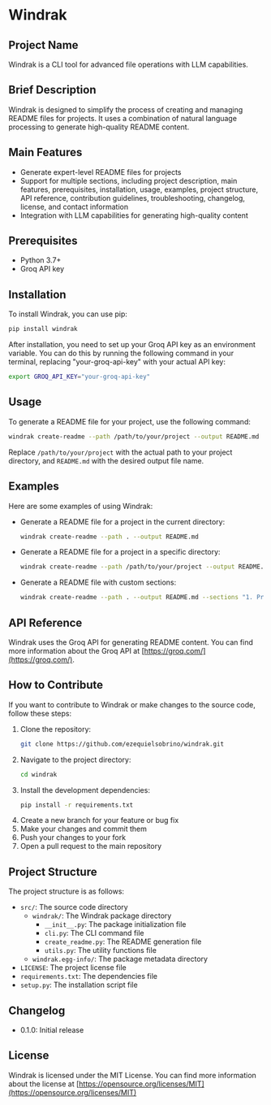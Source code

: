 # Windrak

## Project Name
Windrak is a CLI tool for advanced file operations with LLM capabilities.

## Brief Description
Windrak is designed to simplify the process of creating and managing README files for projects. It uses a combination of natural language processing to generate high-quality README content.

## Main Features
* Generate expert-level README files for projects
* Support for multiple sections, including project description, main features, prerequisites, installation, usage, examples, project structure, API reference, contribution guidelines, troubleshooting, changelog, license, and contact information
* Integration with LLM capabilities for generating high-quality content

## Prerequisites
* Python 3.7+
* Groq API key

## Installation
To install Windrak, you can use pip:

```bash
pip install windrak
```

After installation, you need to set up your Groq API key as an environment variable. You can do this by running the following command in your terminal, replacing "your-groq-api-key" with your actual API key:

```bash
export GROQ_API_KEY="your-groq-api-key"
```

## Usage
To generate a README file for your project, use the following command:
```bash
windrak create-readme --path /path/to/your/project --output README.md
```
Replace `/path/to/your/project` with the actual path to your project directory, and `README.md` with the desired output file name.

## Examples
Here are some examples of using Windrak:

* Generate a README file for a project in the current directory:
  ```bash
  windrak create-readme --path . --output README.md
  ```
* Generate a README file for a project in a specific directory:
  ```bash
  windrak create-readme --path /path/to/your/project --output README.md
  ```
* Generate a README file with custom sections:
  ```bash
  windrak create-readme --path . --output README.md --sections "1. Project Name, 2. Brief Description, 3. Main Features"
  ```

## API Reference
Windrak uses the Groq API for generating README content. You can find more information about the Groq API at [https://groq.com/](https://groq.com/).

## How to Contribute
If you want to contribute to Windrak or make changes to the source code, follow these steps:

1. Clone the repository:
   ```bash
   git clone https://github.com/ezequielsobrino/windrak.git
   ```
2. Navigate to the project directory:
   ```bash
   cd windrak
   ```
3. Install the development dependencies:
   ```bash
   pip install -r requirements.txt
   ```
4. Create a new branch for your feature or bug fix
5. Make your changes and commit them
6. Push your changes to your fork
7. Open a pull request to the main repository

## Project Structure
The project structure is as follows:

* `src/`: The source code directory
  * `windrak/`: The Windrak package directory
    * `__init__.py`: The package initialization file
    * `cli.py`: The CLI command file
    * `create_readme.py`: The README generation file
    * `utils.py`: The utility functions file
  * `windrak.egg-info/`: The package metadata directory
* `LICENSE`: The project license file
* `requirements.txt`: The dependencies file
* `setup.py`: The installation script file

## Changelog
* 0.1.0: Initial release

## License
Windrak is licensed under the MIT License. You can find more information about the license at [https://opensource.org/licenses/MIT](https://opensource.org/licenses/MIT)
